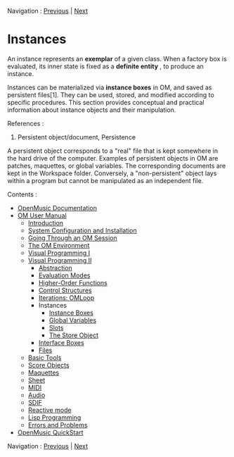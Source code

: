 Navigation : [Previous](LoopExample "page précédente\(Example : A
Random Series\)") | [Next](InstanceBoxes "page
suivante\(Instance Boxes\)")

# Instances

An instance represents an **exemplar** of a given class. When a factory box is
evaluated, its inner state is fixed as a **definite entity** , to produce an
instance.

Instances can be materialized via **instance boxes** in OM, and saved as
persistent files[1]. They can be used, stored, and modified according to
specific procedures. This section provides conceptual and practical
information about instance objects and their manipulation.

References :

  1. Persistent object/document, Persistence

A persistent object corresponds to a "real" file that is kept somewhere in the
hard drive of the computer. Examples of persistent objects in OM are patches,
maquettes, or global variables. The corresponding documents are kept in the
Workspace folder. Conversely, a "non-persistent" object lays within a program
but cannot be manipulated as an independent file.

Contents :

  * [OpenMusic Documentation](OM-Documentation)
  * [OM User Manual](OM-User-Manual)
    * [Introduction](00-Contents)
    * [System Configuration and Installation](Installation)
    * [Going Through an OM Session](Goingthrough)
    * [The OM Environment](Environment)
    * [Visual Programming I](BasicVisualProgramming)
    * [Visual Programming II](AdvancedVisualProgramming)
      * [Abstraction](Abstraction)
      * [Evaluation Modes](EvalModes)
      * [Higher-Order Functions](HighOrder)
      * [Control Structures](Control)
      * [Iterations: OMLoop](OMLoop)
      * Instances
        * [Instance Boxes](InstanceBoxes)
        * [Global Variables](GlobalVariables)
        * [Slots](SlotsBox)
        * [The Store Object](Store)
      * [Interface Boxes](InterfaceBoxes)
      * [Files](Files)
    * [Basic Tools](BasicObjects)
    * [Score Objects](ScoreObjects)
    * [Maquettes](Maquettes)
    * [Sheet](Sheet)
    * [MIDI](MIDI)
    * [Audio](Audio)
    * [SDIF](SDIF)
    * [Reactive mode](Reactive)
    * [Lisp Programming](Lisp)
    * [Errors and Problems](errors)
  * [OpenMusic QuickStart](QuickStart-Chapters)

Navigation : [Previous](LoopExample "page précédente\(Example : A
Random Series\)") | [Next](InstanceBoxes "page
suivante\(Instance Boxes\)")

